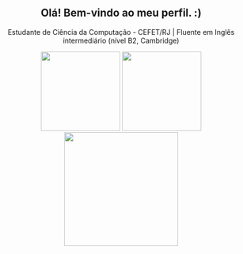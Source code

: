 <div align="center">
  <h2>Olá! Bem-vindo ao meu perfil. :)</h2>
  <p>Estudante de Ciência da Computação - CEFET/RJ |  Fluente em Inglês intermediário (nível B2, Cambridge)</p>
  <img height=160rm src="https://github-readme-stats.vercel.app/api?username=dynorph&theme=dark&show_icons=true">
  <img height=160rm src="https://github-readme-stats.vercel.app/api/top-langs/?username=dynorph&theme=dark&layout=compact">
  <a href="https://holopin.io/@dynorph">
    <img height=230rm src="https://holopin.me/dynorph">
  </a>
</div>
